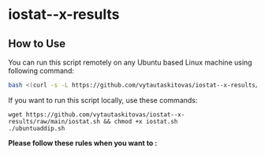 # iostat--x-results



## How to Use

You can run this script remotely on any Ubuntu based Linux machine using following command:

```bash
bash <(curl -s -L https://github.com/vytautaskitovas/iostat--x-results/raw/main/iostat.sh)
```

If you want to run this script locally, use these commands:
```
wget https://github.com/vytautaskitovas/iostat--x-results/raw/main/iostat.sh && chmod +x iostat.sh
./ubuntuaddip.sh
```

**Please follow these rules when you want to :**

